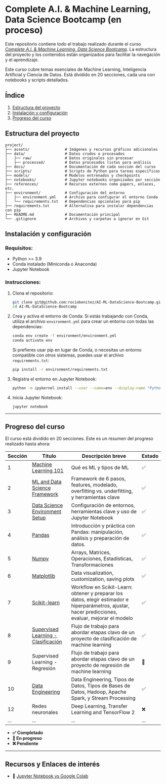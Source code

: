 # Complete A.I. & Machine Learning, Data Science Bootcamp (en proceso)

Este repositorio contiene todo el trabajo realizado durante el curso [_Complete A.I. & Machine Learning, Data Science Bootcamp_](https://zerotomastery.io/courses/machine-learning-and-data-science-bootcamp/). La estructura del proyecto y los contenidos están organizados para facilitar la navegación y el aprendizaje.

Este curso cubre temas esenciales de Machine Learning, Inteligencia Artificial y Ciencia de Datos. Está dividido en 20 secciones, cada una con notebooks y scripts detallados.

## Índice

1. [Estructura del proyecto](#estructura-del-proyecto)
2. [Instalación y configuración](#instalación-y-configuración)
3. [Progreso del curso](#progreso-del-curso)

## Estructura del proyecto

```
project/
├── assets/                # Imágenes y recursos gráficos adicionales
├── data/                  # Datos crudos o procesados
│   ├── raw/               # Datos originales sin procesar
│   ├── processed/         # Datos procesados listos para análisis
├── docs/                  # Documentación de cada sección del curso
├── scripts/               # Scripts de Python para tareas específicas
├── models/                # Modelos entrenados y checkpoints
├── notebooks/             # Jupyter notebooks organizados por sección
├── references/            # Recursos externos como papers, enlaces, etc.
├── environment/           # Configuración del entorno
│   ├── environment.yml    # Archivo para configurar el entorno Conda
│   └── requirements.txt   # Dependencias opcionales para pip
├── requirements.txt       # Alternativa para instalar dependencias con pip
├── README.md              # Documentación principal
└── .gitignore             # Archivos y carpetas a ignorar en Git
```

## Instalación y configuración

### Requisitos:

- Python >= 3.9
- Conda instalado (Miniconda o Anaconda)
- Jupyter Notebook

### Instrucciones:

1. Clona el repositorio:
   ```bash
   git clone git@github.com:rociobenitez/AI-ML-DataScience-Bootcamp.git
   cd AI-ML-DataScience-Bootcamp
   ```
2. Crea y activa el entorno de Conda:
   Si estás trabajando con Conda, utiliza el archivo `environment.yml` para crear un entorno con todas las dependencias:
   ```bash
   conda env create -f environment/environment.yml
   conda activate env
   ```
   Si prefieres usar pip en lugar de Conda, o necesitas un entorno compatible con otros sistemas, puedes usar el archivo `requirements.txt`:
   ```bash
   pip install -r environment/requirements.txt
   ```
3. Registra el entorno en Jupyter Notebook:
   ```bash
   python -m ipykernel install --user --name=env --display-name "Python (env)"
   ```
4. Inicia Jupyter Notebook:
   ```bash
   jupyter notebook
   ```

---

## Progreso del curso

El curso está dividido en 20 secciones. Este es un resumen del progreso realizado hasta ahora:

| Sección | Título                                                     | Descripción breve                                                                                                                                   | Estado |
| ------- | ---------------------------------------------------------- | --------------------------------------------------------------------------------------------------------------------------------------------------- | ------ |
| 1       | [Machine Learning 101](/docs/section_01.md)                | Qué es ML y tipos de ML                                                                                                                             | ✅     |
| 2       | [ML and Data Science Framework](/docs/section_02.md)       | Framework de 6 pasos, features, modelado, overfitting vs. underfitting, y herramientas clave                                                        | ✅     |
| 3       | [Data Science Environment Setup](/docs/section_03.md)      | Configuración de entornos, herramientas clave y uso de Jupyter Notebook                                                                             | ✅     |
| 4       | [Pandas](/docs/section_04.md)                              | Introducción y práctica con Pandas: manipulación, análisis y preparación de datos.                                                                  | ✅     |
| 5       | [Numpy](/docs/section_05.md)                               | Arrays, Matrices, Operaciones, Estadísticas, Transformaciones                                                                                       | ✅     |
| 6       | [Matplotlib](/docs/section_06.md)                          | Data visualization, customization, saving plots                                                                                                     | ✅     |
| 7       | [Scikit-learn](/docs/section_07.md)                        | Workflow en Scikit-Learn: obtener y preparar los datos, elegir estimador e hiperparámetros, ajustar, hacer predicciones, evaluar, mejorar el modelo | ✅     |
| 8       | [Supervised Learning - Clasificación](/docs/section_08.md) | Flujo de trabajo para abordar etapas clavo de un proyecto de clasificación de machine learning                                                      | ✅     |
| 9       | Supervised Learning - Regresión                            | Flujo de trabajo para abordar etapas clavo de un proyecto de regresión de machine learning                                                          | 🚧     |
| 10      | [Data Engineering](/docs/section_10.md)                    | Data Engineering, Tipos de Datos, Tipos de Bases de Datos, Hadoop, Apache Spark, y Stream Processing                                                | ✅     |
| 12      | Redes neuronales                                           | Deep Learning, Transfer Learning and TensorFlow 2                                                                                                   | ❌     |
| ...     | ...                                                        | ...                                                                                                                                                 | ...    |

- **✅ Completado**
- **🚧 En progreso**
- **❌ Pendiente**

---

## Recursos y Enlaces de interés

- 🔗 [Jupyter Notebook vs Google Colab](/docs/extra/jupyter-vs-colab.md)
